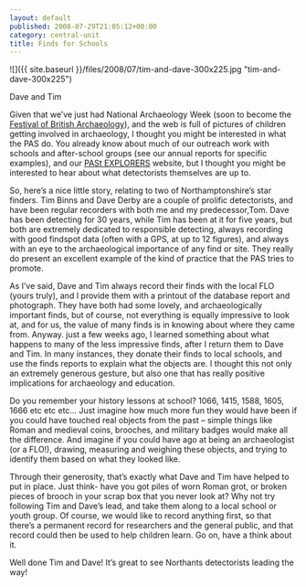 ```yaml
---
layout: default
published: 2008-07-29T21:05:12+00:00
category: central-unit
title: Finds for Schools
---
```


![]({{ site.baseurl }}/files/2008/07/tim-and-dave-300x225.jpg "tim-and-dave-300x225")

Dave and Tim

Given that we’ve just had National Archaeology Week (soon to become the [Festival of British Archaeology](http://www.nationalarchaeologyweek.org.uk/index.php "Festival of British Archaeology 2009")), and the web is full of pictures of children getting involved in archaeology, I thought you might be interested in what the PAS do. You already know about much of our outreach work with schools and after-school groups (see our annual reports for specific examples), and our [PASt EXPLORERS](http://www.pastexplorers.org.uk/ "PASt EXPLORERS") website, but I thought you might be interested to hear about what detectorists themselves are up to.

So, here’s a nice little story, relating to two of Northamptonshire’s star finders. Tim Binns and Dave Derby are a couple of prolific detectorists, and have been regular recorders with both me and my predecessor,Tom. Dave has been detecting for 30 years, while Tim has been at it for five years, but both are extremely dedicated to responsible detecting, always recording with good findspot data (often with a GPS, at up to 12 figures), and always with an eye to the archaeological importance of any find or site. They really do present an excellent example of the kind of practice that the PAS tries to promote.

As I’ve said, Dave and Tim always record their finds with the local FLO (yours truly), and I provide them with a printout of the database report and photograph. They have both had some lovely, and archaeologically important finds, but of course, not everything is equally impressive to look at, and for us, the value of many finds is in knowing about where they came from. Anyway. just a few weeks ago, I learned something about what happens to many of the less impressive finds, after I return them to Dave and Tim. In many instances, they donate their finds to local schools, and use the finds reports to explain what the objects are. I thought this not only an extremely generous gesture, but also one that has really positive implications for archaeology and education.

Do you remember your history lessons at school? 1066, 1415, 1588, 1605, 1666 etc etc etc… Just imagine how much more fun they would have been if you could have touched real objects from the past – simple things like Roman and medieval coins, brooches, and military badges would make all the difference. And imagine if you could have ago at being an archaeologist (or a FLO!), drawing, measuring and weighing these objects, and trying to identify them based on what they looked like.

Through their generosity, that’s exactly what Dave and Tim have helped to put in place. Just think- have you got piles of worn Roman grot, or broken pieces of brooch in your scrap box that you never look at? Why not try following Tim and Dave’s lead, and take them along to a local school or youth group. Of course, we would like to record anything first, so that there’s a permanent record for researchers and the general public, and that record could then be used to help children learn. Go on, have a think about it.

Well done Tim and Dave! It’s great to see Northants detectorists leading the way!
